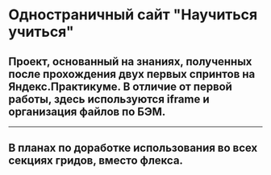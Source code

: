 # Одностраничный сайт "Научиться учиться" 
## Проект, основанный на знаниях, полученных после прохождения двух первых спринтов на Яндекс.Практикуме. В отличие от первой работы, здесь используются iframe и организация файлов по БЭМ. 
------
## В планах по доработке использования во всех секциях гридов, вместо флекса. 